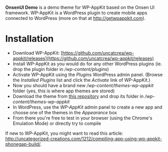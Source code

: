 <!--
Theme Name: OnsenUI Demo
Description:  A demo theme using the Onsen UI framework.
Version: 1.0.0
Theme URI: https://github.com/mleroi/wpak-theme-onsenui
Author: Uncategorized Creations			
Author URI: http://uncategorized-creations.com	
WP-AppKit Version Required: >= 1.2
License: GPL-2.0+
License URI: http://www.gnu.org/licenses/gpl-2.0.txt
Copyright: 2016 Uncategorized Creations	
-->

**OnsenUI Demo** is a demo theme for WP-AppKit based on the Onsen UI framework. WP-AppKit is a WordPress plugin to create mobile apps connected to WordPress (more on that at http://getwpappkit.com).

# Installation

* Download WP-AppKit: [https://github.com/uncatcrea/wp-appkit/releases](https://github.com/uncatcrea/wp-appkit/releases)
* Install WP-AppKit as you would do for any other WordPress plugins (ie. drop the plugin folder in */wp-content/plugins*)
* Activate WP-AppKit using the _Plugins_ WordPress admin panel. (Browse the *Installed Plugins* list and click the *Activate* link of WP-AppKit.)
* Now you should have a brand new */wp-content/themes-wp-appkit* folder (yes, this is where app themes are stored)
* Download the theme from [this repository](https://github.com/mleroi/wpak-theme-onsenui) and drop its folder in */wp-content/themes-wp-appkit*
* In WordPress, use the *WP-AppKit* admin panel to create a new app and choose one of the themes in the *Appearance* box
* From there you're free to test in your browser (using the Chrome's Emulation Mode) or directly try to compile

If new to WP-AppKit, you might want to read this article: http://uncategorized-creations.com/1212/compiling-app-using-wp-appkit-phonegap-build/.
